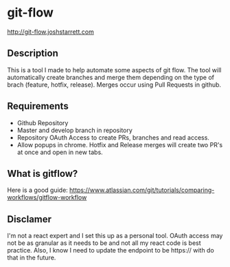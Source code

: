 # git-flow
http://git-flow.joshstarrett.com

## Description
This is a tool I made to help automate some aspects of git flow. The tool will automatically create branches and merge them depending on the type of brach (feature, hotfix, release). Merges occur using Pull Requests in github.


## Requirements
- Github Repository
- Master and develop branch in repository
- Repository OAuth Access to create PRs, branches and read access.
- Allow popups in chrome. Hotfix and Release merges will create two PR's at once and open in new tabs.

## What is gitflow?
Here is a good guide:
https://www.atlassian.com/git/tutorials/comparing-workflows/gitflow-workflow


## Disclamer
I'm not a react expert and I set this up as a personal tool. OAuth access may not be as granular as it needs to be and not all my react code is best practice. Also, I know I need to update the endpoint to be https:// with do that in the future.
